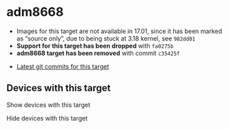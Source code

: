 # adm8668

- Images for this target are not available in 17.01, since it has been marked as “source only”, due to being stuck at 3.18 kernel, see `982dd01`
- **Support for this target has been dropped** with `fa0275b`
- **adm8668 target has been removed** with commit `c35425f`

<!--THE END-->

- [Latest git commits for this target](https://git.openwrt.org/?p=openwrt%2Fopenwrt.git&a=search&h=HEAD&st=commit&s=adm8668%3A "https://git.openwrt.org/?p=openwrt/openwrt.git&a=search&h=HEAD&st=commit&s=adm8668:")

## Devices with this target

Show devices with this target

Hide devices with this target
